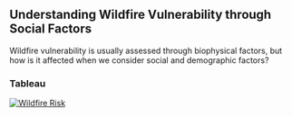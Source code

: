 ## Understanding Wildfire Vulnerability through Social Factors

Wildfire vulnerability is usually assessed through biophysical factors, but how is it affected when we consider social and demographic factors?

### Tableau

<div class='tableauPlaceholder' id='viz1618859306947' style='position: relative'><noscript><a href='#'><img alt='Wildfire Risk ' src='https:&#47;&#47;public.tableau.com&#47;static&#47;images&#47;SV&#47;SVIVisualizationsFinal_16188538726050&#47;WildfireRisk&#47;1_rss.png' style='border: none' /></a></noscript><object class='tableauViz'  style='display:none;'><param name='host_url' value='https%3A%2F%2Fpublic.tableau.com%2F' /> <param name='embed_code_version' value='3' /> <param name='site_root' value='' /><param name='name' value='SVIVisualizationsFinal_16188538726050&#47;WildfireRisk' /><param name='tabs' value='no' /><param name='toolbar' value='yes' /><param name='static_image' value='https:&#47;&#47;public.tableau.com&#47;static&#47;images&#47;SV&#47;SVIVisualizationsFinal_16188538726050&#47;WildfireRisk&#47;1.png' /> <param name='animate_transition' value='yes' /><param name='display_static_image' value='yes' /><param name='display_spinner' value='yes' /><param name='display_overlay' value='yes' /><param name='display_count' value='yes' /><param name='language' value='en' /></object></div>                <script type='text/javascript'>                    var divElement = document.getElementById('viz1618859306947');                    var vizElement = divElement.getElementsByTagName('object')[0];                    vizElement.style.width='1016px';vizElement.style.height='991px';                    var scriptElement = document.createElement('script');                    scriptElement.src = 'https://public.tableau.com/javascripts/api/viz_v1.js';                    vizElement.parentNode.insertBefore(scriptElement, vizElement);                </script>



